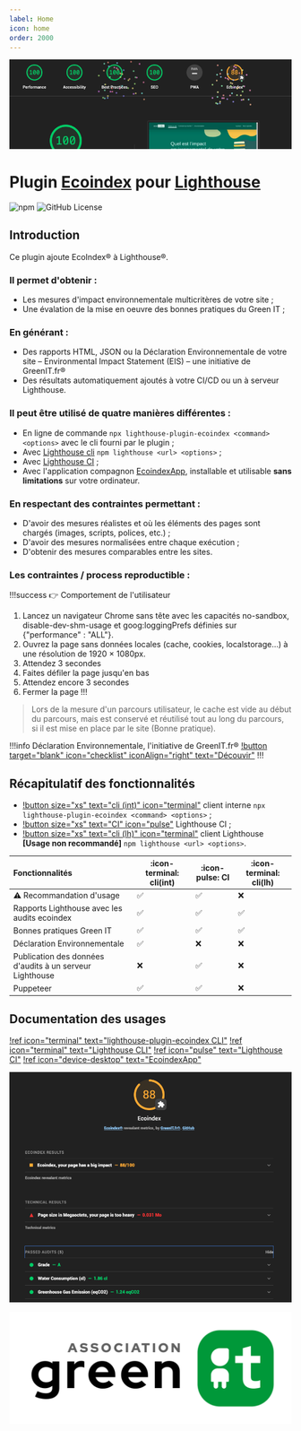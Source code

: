 ```yaml
---
label: Home
icon: home
order: 2000
---
```


![](./static/ecoindex-intro.png)

# Plugin [Ecoindex](https://www.ecoindex.fr) pour [Lighthouse](https://github.com/GoogleChrome/lighthouse)

![npm](https://img.shields.io/npm/v/lighthouse-plugin-ecoindex) ![GitHub License](https://img.shields.io/github/license/NovaGaia/lighthouse-plugin-ecoindex)

## Introduction

Ce plugin ajoute EcoIndex® à Lighthouse®.

### Il permet d'obtenir :

- Les mesures d'impact environnementale multicritères de votre site ;
- Une évalation de la mise en oeuvre des bonnes pratiques du Green IT ;

### En générant :

- Des rapports HTML, JSON ou la Déclaration Environnementale de votre site – Environmental Impact Statement (EIS) – une initiative de GreenIT.fr®
- Des résultats automatiquement ajoutés à votre CI/CD ou un à serveur Lighthouse.

### Il peut être utilisé de quatre manières différentes :

- En ligne de commande `npx lighthouse-plugin-ecoindex <command> <options>` avec le cli fourni par le plugin ;
- Avec [Lighthouse cli](https://github.com/GoogleChrome/lighthouse#using-the-node-cli) `npm lighthouse <url> <options>` ;
- Avec [Lighthouse CI](https://github.com/GoogleChrome/lighthouse-ci#readme) ;
- Avec l'application compagnon [EcoindexApp](https://github.com/cnumr/EcoindexApp/releases/latest), installable et utilisable **sans limitations** sur votre ordinateur.

### En respectant des contraintes permettant :

- D'avoir des mesures réalistes et où les éléments des pages sont chargés (images, scripts, polices, etc.) ;
- D'avoir des mesures normalisées entre chaque exécution ;
- D'obtenir des mesures comparables entre les sites.

### Les contraintes / process reproductible :

!!!success 👉 Comportement de l'utilisateur

1. Lancez un navigateur Chrome sans tête avec les capacités no-sandbox, disable-dev-shm-usage et goog:loggingPrefs définies sur {"performance" : "ALL"}.
2. Ouvrez la page sans données locales (cache, cookies, localstorage...) à une résolution de 1920 × 1080px.
3. Attendez 3 secondes
4. Faites défiler la page jusqu'en bas
5. Attendez encore 3 secondes
6. Fermer la page
   !!!

> Lors de la mesure d'un parcours utilisateur, le cache est vide au début du parcours, mais est conservé et réutilisé tout au long du parcours, si il est mise en place par le site (Bonne pratique).

!!!info Déclaration Environnementale, l'initiative de GreenIT.fr®
[!button target="blank" icon="checklist" iconAlign="right" text="Découvir"](https://declaration.greenit.fr/)
!!!

## Récapitulatif des fonctionnalités

- [!button size="xs" text="cli (int)" icon="terminal"](./guides/1-lighthouse-ecoindex-cli.md) client interne `npx lighthouse-plugin-ecoindex <command> <options>` ;
- [!button size="xs" text="CI" icon="pulse"](./guides/3-lighthouse-ci.md) Lighthouse CI ;
- [!button size="xs" text="cli (lh)" icon="terminal"](./guides/2-lighthouse-cli.md) client Lighthouse **[Usage non recommandé]** `npm lighthouse <url> <options>`.

| Fonctionnalités                                          | :icon-terminal: cli(int) | :icon-pulse: CI | :icon-terminal: cli(lh) |
| :------------------------------------------------------- | ------------------------ | --------------- | ----------------------- |
| ⚠️ Recommandation d'usage                                | ✅                       | ✅              | ❌                      |
| Rapports Lighthouse avec les audits ecoindex             | ✅                       | ✅              | ✅                      |
| Bonnes pratiques Green IT                                | ✅                       | ✅              | ✅                      |
| Déclaration Environnementale                             | ✅                       | ❌              | ❌                      |
| Publication des données d'audits à un serveur Lighthouse | ❌                       | ✅              | ❌                      |
| Puppeteer                                                | ✅                       | ✅              | ❌                      |

## Documentation des usages

[!ref icon="terminal" text="lighthouse-plugin-ecoindex CLI"](./guides/1-lighthouse-ecoindex-cli.md)
[!ref icon="terminal" text="Lighthouse CLI"](./guides/2-lighthouse-cli.md)
[!ref icon="pulse" text="Lighthouse CI"](./guides/3-lighthouse-ci.md)
[!ref icon="device-desktop" text="EcoindexApp"](./application/00-index.md)

![Details of plugin results](./static/ecoindex-results.png)

[![](./static/logo-asso-greenit.svg "Aller sur le site de l'association")](https://asso.greenit.fr/)
